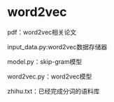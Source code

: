 # word2vec
pdf：word2vec相关论文

input_data.py:word2vec数据存储器

model.py：skip-gram模型

word2vec.py：word2vec模型

zhihu.txt：已经完成分词的语料库
